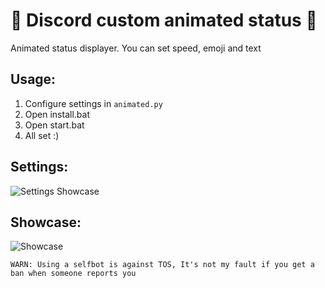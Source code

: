 # 🧶 Discord custom animated status 🧶
Animated status displayer. You can set speed, emoji and text


## Usage:
1. Configure settings in `animated.py`
2. Open install.bat
3. Open start.bat
4. All set :)

## Settings:
![Settings Showcase](https://wheres-my-ta.co/x4n5mR.png)

## Showcase:
![Showcase](https://wheres-my-ta.co/CFC3a5.gif)

`WARN: Using a selfbot is against TOS, It's not my fault if you get a ban when someone reports you`
